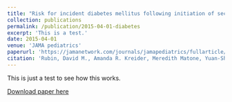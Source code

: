 ```yaml
---
title: "Risk for incident diabetes mellitus following initiation of second-generation antipsychotics among Medicaid-enrolled youths"
collection: publications
permalink: /publication/2015-04-01-diabetes
excerpt: 'This is a test.'
date: 2015-04-01
venue: 'JAMA pediatrics'
paperurl: 'https://jamanetwork.com/journals/jamapediatrics/fullarticle/2214049'
citation: 'Rubin, David M., Amanda R. Kreider, Meredith Matone, Yuan-Shung Huang, Chris Feudtner, Michelle E. Ross, and A. Russell Localio. 2015. &quot;Risk for Incident Diabetes Mellitus Following Initiation of Second-Generation Antipsychotics among Medicaid-Enrolled Youths.&quot; <i>JAMA Pediatrics<\i> 169 (4): e150285.'
---
```


This is just a test to see how this works.

[Download paper here](https://jamanetwork.com/journals/jamapediatrics/fullarticle/2214049)

